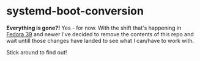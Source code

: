 # systemd-boot-conversion

**Everything is gone?!**
Yes - for now. With the shift that's happening in [Fedora 39](https://fedoraproject.org/wiki/Releases/39/ChangeSet#Clean_Systemd-boot_installs) and newer I've decided to remove the contents of this repo and wait untill those changes have landed to see what I can/have to work with.

Stick around to find out!
